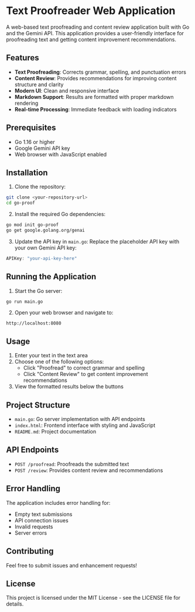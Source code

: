 # Text Proofreader Web Application

A web-based text proofreading and content review application built with Go and the Gemini API. This application provides a user-friendly interface for proofreading text and getting content improvement recommendations.

## Features

- **Text Proofreading**: Corrects grammar, spelling, and punctuation errors
- **Content Review**: Provides recommendations for improving content structure and clarity
- **Modern UI**: Clean and responsive interface
- **Markdown Support**: Results are formatted with proper markdown rendering
- **Real-time Processing**: Immediate feedback with loading indicators

## Prerequisites

- Go 1.16 or higher
- Google Gemini API key
- Web browser with JavaScript enabled

## Installation

1. Clone the repository:
```bash
git clone <your-repository-url>
cd go-proof
```

2. Install the required Go dependencies:
```bash
go mod init go-proof
go get google.golang.org/genai
```

3. Update the API key in `main.go`:
Replace the placeholder API key with your own Gemini API key:
```go
APIKey: "your-api-key-here"
```

## Running the Application

1. Start the Go server:
```bash
go run main.go
```

2. Open your web browser and navigate to:
```
http://localhost:8080
```

## Usage

1. Enter your text in the text area
2. Choose one of the following options:
   - Click "Proofread" to correct grammar and spelling
   - Click "Content Review" to get content improvement recommendations
3. View the formatted results below the buttons

## Project Structure

- `main.go`: Go server implementation with API endpoints
- `index.html`: Frontend interface with styling and JavaScript
- `README.md`: Project documentation

## API Endpoints

- `POST /proofread`: Proofreads the submitted text
- `POST /review`: Provides content review and recommendations

## Error Handling

The application includes error handling for:
- Empty text submissions
- API connection issues
- Invalid requests
- Server errors

## Contributing

Feel free to submit issues and enhancement requests!

## License

This project is licensed under the MIT License - see the LICENSE file for details. 